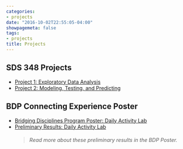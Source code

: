 ```yaml
---
categories:
- projects
date: "2016-10-02T22:55:05-04:00"
showpagemeta: false
tags:
- projects
title: Projects
---
```

## SDS 348 Projects
- [Project 1: Exploratory Data Analysis](/project1/)
- [Project 2: Modeling, Testing, and Predicting](/project2/)


## BDP Connecting Experience Poster
- [Bridging Disciplines Program Poster: Daily Activity Lab](/BDPposter.pdf)
- [Preliminary Results: Daily Activity Lab](/preliminary_plots_BDP.pdf)
  > ###### *Read more about these preliminary results in the BDP Poster.*

